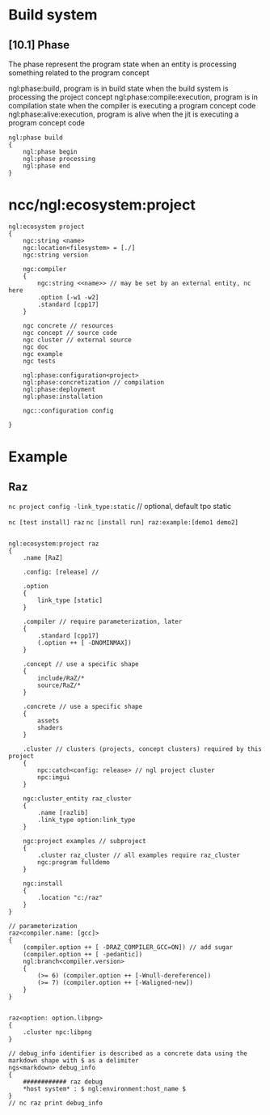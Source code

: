 # Build system

## [10.1] Phase

The phase represent the program state when an entity is processing something related to the program concept

ngl:phase:build, program is in build state when the build system is processing the project concept
ngl:phase:compile:execution, program is in compilation state when the compiler is executing a program concept code
ngl:phase:alive:execution, program is alive when the jit is executing a program concept code

```
ngl:phase build
{
    ngl:phase begin
    ngl:phase processing
    ngl:phase end
}
```

# ncc/ngl:ecosystem:project

```
ngl:ecosystem project
{
    ngc:string <name>
    ngc:location<filesystem> = [./]
    ngc:string version
    
    ngc:compiler
    {
        ngc:string <<name>> // may be set by an external entity, nc here
        .option [-w1 -w2] 
        .standard [cpp17]
    }
    
    ngc concrete // resources
    ngc concept // source code
    ngc cluster // external source
    ngc doc
    ngc example
    ngc tests
    
    ngl:phase:configuration<project>
    ngl:phase:concretization // compilation
    ngl:phase:deployment
    ngl:phase:installation

    ngc::configuration config
    
}
```

# Example

## Raz

`nc project config -link_type:static` // optional, default tpo static

`nc [test install] raz`
`nc [install run] raz:example:[demo1 demo2]`

```

ngl:ecosystem:project raz
{
    .name [RaZ]

    .config: [release] //
    
    .option
    {
        link_type [static]
    }

    .compiler // require parameterization, later
    {
        .standard [cpp17]
        (.option ++ [ -DNOMINMAX])
    }
    
    .concept // use a specific shape
    {
        include/RaZ/*
        source/RaZ/*
    }
    
    .concrete // use a specific shape
    {
        assets
        shaders
    }
    
    .cluster // clusters (projects, concept clusters) required by this project
    {
        npc:catch<config: release> // ngl project cluster
        npc:imgui
    }
       
    ngc:cluster_entity raz_cluster
    {
        .name [razlib]
        .link_type option:link_type
    }
    
    ngc:project examples // subproject
    {
        .cluster raz_cluster // all examples require raz_cluster
        ngc:program fulldemo
    }

    ngc:install
    {
        .location "c:/raz"
    }
}

// parameterization
raz<compiler.name: [gcc]>
{
    (compiler.option ++ [ -DRAZ_COMPILER_GCC=ON]) // add sugar
    (compiler.option ++ [ -pedantic])
    ngl:branch<compiler.version>
    {
        (>= 6) (compiler.option ++ [-Wnull-dereference])
        (>= 7) (compiler.option ++ [-Waligned-new])
    }
}


raz<option: option.libpng>
{
    .cluster npc:libpng
}

// debug_info identifier is described as a concrete data using the markdown shape with $ as a delimiter
ngs<markdown> debug_info
{
    ############ raz debug
    *host system* : $ ngl:environment:host_name $
}
// nc raz print debug_info

```
